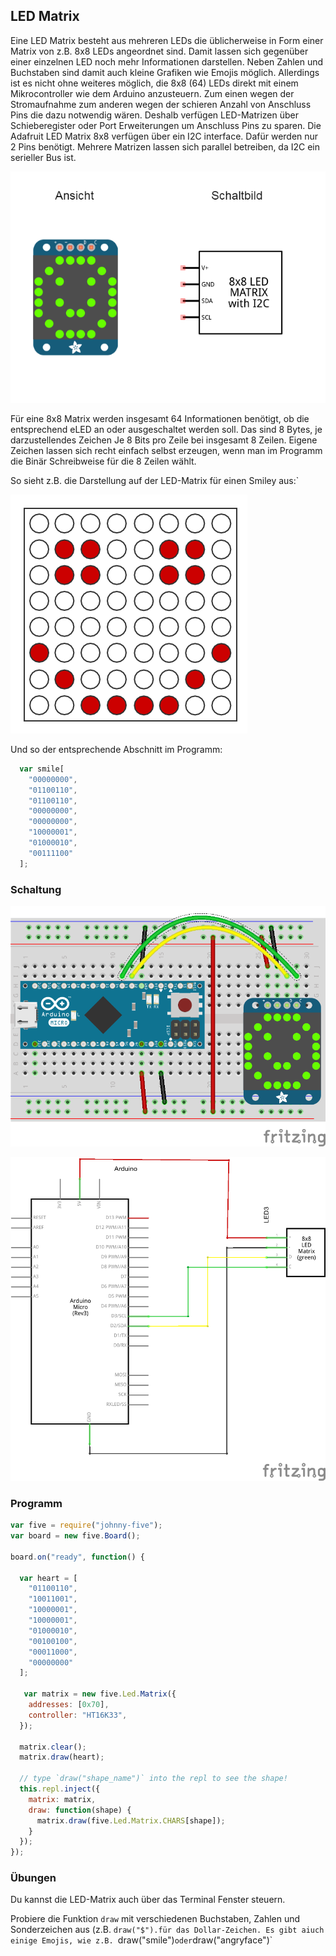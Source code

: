## LED Matrix

Eine LED Matrix besteht aus mehreren LEDs die üblicherweise in Form einer Matrix von z.B. 8x8 LEDs angeordnet sind. Damit lassen sich gegenüber einer einzelnen LED noch mehr Informationen darstellen. Neben Zahlen und Buchstaben sind damit auch kleine Grafiken wie Emojis möglich. Allerdings ist es nicht ohne weiteres möglich, die 8x8 (64)  LEDs direkt  mit einem Mikrocontroller wie dem Arduino anzusteuern. Zum einen wegen der Stromaufnahme zum anderen wegen der schieren Anzahl von Anschluss Pins die dazu notwendig wären. Deshalb verfügen  LED-Matrizen über Schieberegister oder Port Erweiterungen um Anschluss Pins zu sparen. Die Adafruit LED Matrix 8x8 verfügen über ein I2C interface. Dafür werden nur 2 Pins benötigt. Mehrere Matrizen lassen sich parallel betreiben, da I2C ein serieller Bus ist.

![LED-Matrix](../../images/parts/led-matrix8x8.png "LED-Matrix")

Für eine 8x8 Matrix werden insgesamt 64 Informationen benötigt, ob die entsprechend eLED an oder ausgeschaltet werden soll. Das sind 8 Bytes, je darzustellendes Zeichen Je 8 Bits pro Zeile bei insgesamt 8 Zeilen. Eigene Zeichen lassen sich recht einfach selbst erzeugen, wenn man im Programm die Binär Schreibweise für die 8 Zeilen wählt.

So sieht z.B. die Darstellung auf der LED-Matrix für einen Smiley aus:`

![Smiley](../../images/led-matrix-smile.png "Smiley")


Und so der entsprechende Abschnitt im Programm:

```javascript
  var smile[
    "00000000",
    "01100110",
    "01100110",
    "00000000",
    "00000000",
    "10000001",
    "01000010",
    "00111100"
  ];
```

### Schaltung

![Verdrahtung](../../images/circ/LED-Matrix_Steckplatine.png "Verdrahtung")

![Schaltplan](../../images/circ/LED-Matrix_Schaltplan.png "Schaltplan")

### Programm

```javascript
var five = require("johnny-five");
var board = new five.Board();

board.on("ready", function() {

  var heart = [
    "01100110",
    "10011001",
    "10000001",
    "10000001",
    "01000010",
    "00100100",
    "00011000",
    "00000000"
  ];

   var matrix = new five.Led.Matrix({
    addresses: [0x70],
    controller: "HT16K33",
  });

  matrix.clear();
  matrix.draw(heart);

  // type `draw("shape_name")` into the repl to see the shape!  
  this.repl.inject({
    matrix: matrix,
    draw: function(shape) {
      matrix.draw(five.Led.Matrix.CHARS[shape]);
    }
  });
});
```

### Übungen

Du kannst die LED-Matrix  auch über das Terminal Fenster steuern. 

Probiere die Funktion `draw` mit verschiedenen Buchstaben, Zahlen und Sonderzeichen aus (z.B. `draw("$").für das Dollar-Zeichen. Es gibt aiuch einige Emojis, wie z.B. `draw("smile")` oder `draw("angryface")` 

